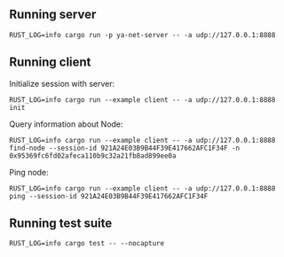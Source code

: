 ## Running server

`RUST_LOG=info cargo run -p ya-net-server -- -a udp://127.0.0.1:8888`

## Running client

Initialize session with server:

`RUST_LOG=info cargo run --example client -- -a udp://127.0.0.1:8888 init`

Query information about Node:

`RUST_LOG=info cargo run --example client -- -a udp://127.0.0.1:8888 find-node --session-id 921A24E03B9B44F39E417662AFC1F34F -n 0x95369fc6fd02afeca110b9c32a21fb8ad899ee0a`

Ping node:

`RUST_LOG=info cargo run --example client -- -a udp://127.0.0.1:8888 ping --session-id 921A24E03B9B44F39E417662AFC1F34F`

## Running test suite

`RUST_LOG=info cargo test -- --nocapture`
